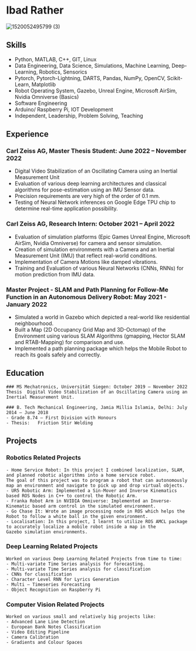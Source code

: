 # Ibad Rather

![1520052495799 (3)](https://user-images.githubusercontent.com/35704690/176501994-9f4cdfba-7904-4a9d-95d9-651edac1c831.png)

## **Skills**
- Python, MATLAB, C++, GIT, Linux
- Data Engineering, Data Science, Simulations, Machine Learning, Deep-Learning, Robotics, Sensorics
- Pytorch, Pytorch-Lightning, DARTS, Pandas, NumPy, OpenCV, Scikit-Learn, Matplotlib
- Robot Operating System, Gazebo, Unreal Engine, Microsoft AirSim, Nvidia Omniverse (Basics)
- Software Engineering
- Arduino/ Raspberry Pi, IOT Development
- Independent, Leadership, Problem Solving, Teaching

## **Experience**
### Carl Zeiss AG, Master Thesis Student: June 2022 – November 2022
- Digital Video Stabilization of an Oscillating Camera using an Inertial Measurement Unit
- Evaluation of various deep learning architectures and classical algorithms for pose-estimation using an IMU Sensor data.
- Precision requirements are very high of the order of 0.1 mm.
- Testing of Neural Network inferences on Google Edge TPU chip to determine real-time application possibility.

### Carl Zeiss AG, Research Intern: October 2021 – April 2022
- Evaluation of simulation platforms (Epic Games Unreal Engine, Microsoft AirSim, Nvidia Omniverse) for camera and sensor simulation.
- Creation of simulation environments with a Camera and an Inertial Measurement Unit (IMU) that reflect real-world conditions.
- Implementation of Camera Motions like damped vibrations.
- Training and Evaluation of various Neural Networks (CNNs, RNNs) for motion prediction from IMU data.

### Master Project - SLAM and Path Planning for Follow-Me Function in an Autonomous Delivery Robot: May 2021 - January 2022

- Simulated a world in Gazebo which depicted a real-world like residential neighbourhood.
- Built a Map (2D Occupancy Grid Map and 3D-Octomap) of the Environment using various SLAM Algorithms (gmapping, Hector SLAM and RTAB-Mapping) for comparison and use.
- Implemented a path planning package which helps the Mobile Robot to reach its goals safely and correctly.


## **Education**
    ### MS Mechatronics, Universität Siegen: October 2019 – November 2022
    Thesis	Digital Video Stabilization of an Oscillating Camera using an Inertial Measurement Unit.
    
    ### B. Tech Mechanical Engineering, Jamia Millia Islamia, Delhi: July 2014 – June 2018	
    - Grade	8.74 – First Division with Honours
    - Thesis:	Friction Stir Welding

## **Projects**
### Robotics Related Projects
    - Home Service Robot: In this project I combined localization, SLAM, and planned robotic algorithms into a home service robot. 
    The goal of this project was to program a robot that can autonomously map an environment and navigate to pick up and drop virtual objects.
    - UR5 Robotic Arm: Implemented a Sin-Mover and Inverse Kinematics based ROS Nodes in C++ to control the Robotic Arm.
    - Franka Robot Arm in NVIDIA Omniverse: Implemented an Inverse-Kinematic based arm control in the simulated environment.
    - Go Chase It: Wrote an image processing node in ROS which helps the Robot to follow a white ball in the given environment. 
    - Localisation: In this project, I learnt to utilize ROS AMCL package to accurately localize a mobile robot inside a map in the 
    Gazebo simulation environments. 

### Deep Learning Related Projects
    Worked on various Deep Learning Related Projects from time to time:
    - Multi-variate Time Series analysis for forecasting.
    - Multi-variate Time Series analysis for classification
    - CNNs for classification
    - Character Level RNN for Lyrics Generation
    - Multi – Timeseries Forecasting
    - Object Recognition on Raspberry Pi

 ### Computer Vision Related Projects
    Worked on various small and relatively big projects like:
    - Advanced Lane Line Detection
    - European Bank Notes Classification
    - Video Editing Pipeline
    - Camera Calibration
    - Gradients and Colour Spaces



